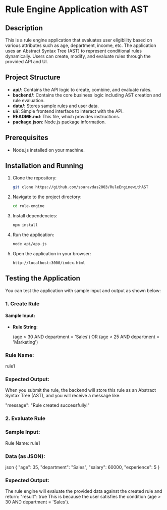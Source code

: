 # Rule Engine Application with AST

## Description

This is a rule engine application that evaluates user eligibility based on various attributes such as age, department, income, etc. The application uses an Abstract Syntax Tree (AST) to represent conditional rules dynamically. Users can create, modify, and evaluate rules through the provided API and UI.

## Project Structure

- **api/**: Contains the API logic to create, combine, and evaluate rules.
- **backend/**: Contains the core business logic including AST creation and rule evaluation.
- **data/**: Stores sample rules and user data.
- **ui/**: Simple frontend interface to interact with the API.
- **README.md**: This file, which provides instructions.
- **package.json**: Node.js package information.

## Prerequisites

- Node.js installed on your machine.

## Installation and Running

1. Clone the repository:
    ```bash
    git clone https://github.com/souravdas2003/RuleEnginewithAST
    ```
    
2. Navigate to the project directory:
    ```bash
    cd rule-engine
    ```

3. Install dependencies:
    ```bash
    npm install
    ```

4. Run the application:
    ```bash
    node api/app.js
    ```

5. Open the application in your browser:
    ```
    http://localhost:3000/index.html
    ```

## Testing the Application

You can test the application with sample input and output as shown below:

### 1. **Create Rule**

#### Sample Input:

- **Rule String**: 
  
  (age > 30 AND department = 'Sales') OR (age < 25 AND department = 'Marketing')
### Rule Name:
rule1
### Expected Output:
When you submit the rule, the backend will store this rule as an Abstract Syntax Tree (AST), and you will receive a message like:

  "message": "Rule created successfully!"

### 2. Evaluate Rule

### Sample Input:
Rule Name:
rule1

### Data (as JSON):

json
{
  "age": 35,
  "department": "Sales",
  "salary": 60000,
  "experience": 5
}
### Expected Output:
The rule engine will evaluate the provided data against the created rule and return:
  "result": true
This is because the user satisfies the condition (age > 30 AND department = 'Sales').

